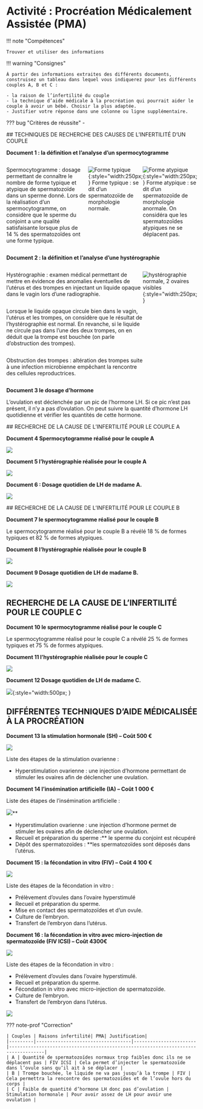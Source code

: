 # Activité : Procréation Médicalement Assistée (PMA)

!!! note "Compétences"

    Trouver et utiliser des informations 

!!! warning "Consignes"

    À partir des informations extraites des différents documents, construisez un tableau dans lequel vous indiquerez pour les différents couples A, B et C :

    - la raison de l’infertilité du couple 
    - la technique d’aide médicale à la procréation qui pourrait aider le couple à avoir un bébé. Choisir la plus adaptée. 
    - Justifier votre réponse dans une colonne ou ligne supplémentaire.

    
??? bug "Critères de réussite"
    - 

<div markdown style="page-break-after: always;">

## TECHNIQUES DE RECHERCHE DES CAUSES DE L’INFERTILITÉ D’UN COUPLE

**Document 1 : la définition et l’analyse d’un spermocytogramme**

<div markdown style="display:flex; flex-direction: row"; >
<div markdown style="display:flex; flex-direction: column"; >

Spermocytogramme : dosage permettant de connaître le nombre de forme typique et atypique de spermatozoïde dans un sperme donné.
Lors de la réalisation d’un spermocytogramme, on considère que le sperme du conjoint a une qualité satisfaisante lorsque plus de 14 % des spermatozoïdes ont une forme typique.
</div>

<div markdown style="display:flex; flex-direction: column"; >

![Forme typique](Pictures/spzTypique.png){:style="width:250px;  } 
Forme typique : se dit d’un spermatozoïde de morphologie normale.
</div>

<div markdown style="display:flex; flex-direction: column"; >

![Forme atypique](Pictures/spzAtypique.png){:style="width:250px;  } 
Forme atypique : se dit d’un spermatozoïde de morphologie anormale. On considéra que les spermatozoïdes atypiques ne se déplacent pas.

</div>
</div>

**Document 2 : la définition et l’analyse d’une hystérographie**

<div markdown style="display:flex; flex-direction: row"; >
<div markdown style="display:flex; flex-direction: column"; >


Hystérographie : examen médical permettant de mettre en évidence des anomalies éventuelles de l’utérus et des trompes en injectant un liquide opaque dans le vagin lors d’une radiographie.


Lorsque le liquide opaque circule bien dans le vagin, l’utérus et les trompes, on considère que le résultat de l’hystérographie est normal. En revanche, si le liquide ne circule pas dans l’une des deux trompes, on en déduit que la trompe est bouchée (on parle d’obstruction des
trompes).

Obstruction des trompes : altération des trompes suite à une infection microbienne empêchant la rencontre des cellules reproductrices.

</div>

<div markdown style="display:flex; flex-direction: column"; >


![hystérographie normale, 2 ovaires visibles](Pictures/histerioNormal.png){:style="width:250px;  }
</div>
</div>

**Document 3 le dosage d’hormone**

L’ovulation est déclenchée par un pic de l’hormone LH. Si ce pic n’est
pas présent, il n’y a pas d’ovulation. On peut suivre la quantité
d’hormone LH quotidienne et vérifier les quantités de cette hormone.

</div>
<div markdown style="page-break-after: always;">

## RECHERCHE DE LA CAUSE DE L’INFERTILITÉ POUR LE COUPLE A

**Document 4 Spermocytogramme réalisé pour le couple A**

![](Pictures/coupleASpermocytogramme.jpg)

**Document 5 l’hystérographie réalisée pour le couple A**

![](Pictures/coupleAHisterio.jpg)


**Document 6 : Dosage quotidien de LH de madame A.**

![](Pictures/coupleAdosageLH.png)

</div>
<div markdown style="page-break-after: always;">


## RECHERCHE DE LA CAUSE DE L’INFERTILITÉ POUR LE COUPLE B

**Document 7 le spermocytogramme réalisé pour le couple B**

Le spermocytogramme réalisé pour le couple B a révélé 18 % de formes typiques et 82 % de formes atypiques.

**Document 8 l’hystérographie réalisée pour le couple B**

![](Pictures/coupleBHisterio.png)

**Document 9 Dosage quotidien de LH de madame B.**

![](Pictures/coupleBdosageLH.jpg)

</div>
<div markdown style="page-break-after: always;">


## RECHERCHE DE LA CAUSE DE L’INFERTILITÉ POUR LE COUPLE C

**Document 10 le spermocytogramme réalisé pour le couple C**

Le spermocytogramme réalisé pour le couple C a révélé 25 % de formes typiques et 75 % de formes atypiques.

**Document 11 l’hystérographie réalisée pour le couple C**


![](Pictures/coupleCHisterio.jpg)


**Document 12 Dosage quotidien de LH de madame C.**

![](Pictures/coupleCdosageLH.png){:style="width:500px;  }

## DIFFÉRENTES TECHNIQUES D’AIDE MÉDICALISÉE À LA PROCRÉATION

**Document 13 la stimulation hormonale (SH) – Coût 500 €**

![](Pictures/stimOvarienne.png)

Liste des étapes de la stimulation ovarienne :

- Hyperstimulation ovarienne : une injection d’hormone permettant de stimuler les ovaires afin de déclencher une ovulation.

**Document 14 l’insémination artificielle (IA) – Coût 1 000 €**

Liste des étapes de l’insémination artificielle :

 ![](Pictures/insemArtif.png)**
 
- Hyperstimulation ovarienne : une injection d’hormone permet de stimuler les ovaires afin de déclencher une ovulation.
- Recueil et préparation du sperme :** le sperme du conjoint est récupéré
- Dépôt des spermatozoïdes : **les spermatozoïdes sont déposés dans l’utérus.

**Document 15 : la fécondation in vitro (FIV) – Coût 4 100 €**

![](Pictures/schemaFIV.png)

Liste des étapes de la fécondation in vitro :

-   Prélèvement d’ovules dans l’ovaire hyperstimulé
-   Recueil et préparation du sperme.
-   Mise en contact des spermatozoïdes et d’un ovule.
-   Culture de l’embryon.
-   Transfert de l’embryon dans l’utérus.

**Document 16 : la fécondation in vitro avec micro-injection de spermatozoïde (FIV ICSI) – Coût 4300€**

![](Pictures/schemaFIV_ICSI.png)

Liste des étapes de la fécondation in vitro :

- Prélèvement d’ovules dans l’ovaire hyperstimulé.
- Recueil et préparation du sperme.
- Fécondation in vitro avec micro-injection de spermatozoïde.
- Culture de l’embryon.
- Transfert de l’embryon dans l’utérus.


![](Pictures/microInjecSpz.jpg)

</div>

??? note-prof "Correction"

    | Couples | Raisons infertilité| PMA| Justification|
    |---------|-----------------------------------|-----------------------|-----------------------------------------------------------------------------------|
    | A | Quantité de spermatozoïdes normaux trop faibles donc ils ne se déplacent pas | FIV ICSI | Cela permet d’injecter le spermatozoïde dans l’ovule sans qu’il ait à se déplacer |
    | B | Trompe bouchée, le liquide ne va pas jusqu’à la trompe | FIV | Cela permettra la rencontre des spermatozoïdes et de l’ovule hors du corps |
    | C | Faible de quantité d’hormone LH donc pas d’ovulation | Stimulation hormonale | Pour avoir assez de LH pour avoir une ovulation |

